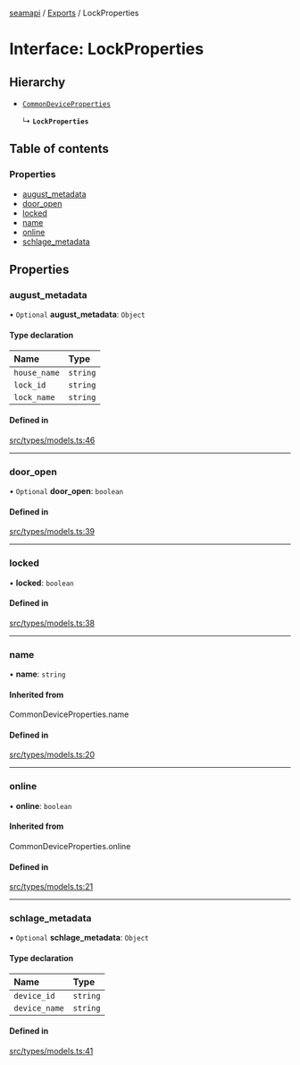 [seamapi](../README.md) / [Exports](../modules.md) / LockProperties

# Interface: LockProperties

## Hierarchy

- [`CommonDeviceProperties`](../modules.md#commondeviceproperties)

  ↳ **`LockProperties`**

## Table of contents

### Properties

- [august\_metadata](LockProperties.md#august_metadata)
- [door\_open](LockProperties.md#door_open)
- [locked](LockProperties.md#locked)
- [name](LockProperties.md#name)
- [online](LockProperties.md#online)
- [schlage\_metadata](LockProperties.md#schlage_metadata)

## Properties

### august\_metadata

• `Optional` **august\_metadata**: `Object`

#### Type declaration

| Name | Type |
| :------ | :------ |
| `house_name` | `string` |
| `lock_id` | `string` |
| `lock_name` | `string` |

#### Defined in

[src/types/models.ts:46](https://github.com/hello-seam/seamapi-javascript/blob/main/src/types/models.ts#L46)

___

### door\_open

• `Optional` **door\_open**: `boolean`

#### Defined in

[src/types/models.ts:39](https://github.com/hello-seam/seamapi-javascript/blob/main/src/types/models.ts#L39)

___

### locked

• **locked**: `boolean`

#### Defined in

[src/types/models.ts:38](https://github.com/hello-seam/seamapi-javascript/blob/main/src/types/models.ts#L38)

___

### name

• **name**: `string`

#### Inherited from

CommonDeviceProperties.name

#### Defined in

[src/types/models.ts:20](https://github.com/hello-seam/seamapi-javascript/blob/main/src/types/models.ts#L20)

___

### online

• **online**: `boolean`

#### Inherited from

CommonDeviceProperties.online

#### Defined in

[src/types/models.ts:21](https://github.com/hello-seam/seamapi-javascript/blob/main/src/types/models.ts#L21)

___

### schlage\_metadata

• `Optional` **schlage\_metadata**: `Object`

#### Type declaration

| Name | Type |
| :------ | :------ |
| `device_id` | `string` |
| `device_name` | `string` |

#### Defined in

[src/types/models.ts:41](https://github.com/hello-seam/seamapi-javascript/blob/main/src/types/models.ts#L41)
